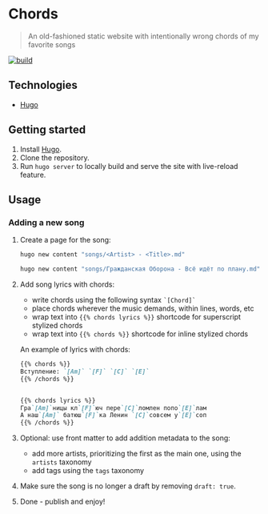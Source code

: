 # Chords

> An old-fashioned static website with intentionally wrong chords of my favorite songs

[![build](https://img.shields.io/github/actions/workflow/status/alebabai/chords/ci.yml)](https://github.com/alebabai/chords/actions?query=workflow%3ACI)

## Technologies

- [Hugo](https://gohugo.io/)

## Getting started

1. Install [Hugo](https://gohugo.io/).
1. Clone the repository.
1. Run `hugo server` to locally build and serve the site with live-reload feature.

## Usage

### Adding a new song

1. Create a page for the song:

    ```sh
    hugo new content "songs/<Artist> - <Title>.md"
    ```

    ```sh
    hugo new content "songs/Гражданская Оборона - Всё идёт по плану.md"
    ```

1. Add song lyrics with chords:
    - write chords using the following syntax ``` `[Chord]` ```
    - place chords wherever the music demands, within lines, words, etc
    - wrap text into `{{% chords lyrics %}}` shortcode for superscript stylized chords
    - wrap text into `{{% chords %}}` shortcode for inline stylized chords

    An example of lyrics with chords:

    ```md
    {{% chords %}}  
    Вступление: `[Am]` `[F]` `[C]` `[E]`
    {{% /chords %}}  

    
    {{% chords lyrics %}}  
    Гра`[Am]`ницы кл`[F]`юч пере`[C]`ломлен попо`[E]`лам  
    А наш`[Am]` батюш`[F]`ка Ленин `[C]`совсем у`[E]`соп  
    {{% /chords %}}
    ```

1. Optional: use front matter to add addition metadata to the song:
    - add more artists, prioritizing the first as the main one, using the `artists` taxonomy
    - add tags using the `tags` taxonomy

1. Make sure the song is no longer a draft by removing `draft: true`.
1. Done - publish and enjoy!
